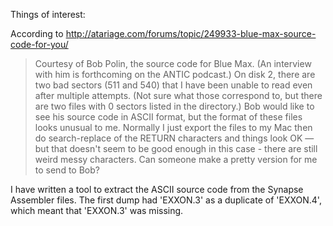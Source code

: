 Things of interest:

According to http://atariage.com/forums/topic/249933-blue-max-source-code-for-you/

> Courtesy of Bob Polin, the source code for Blue Max. (An interview with him is forthcoming on the ANTIC podcast.)
> On disk 2, there are two bad sectors (511 and 540) that I have been unable to read even after multiple attempts. (Not sure what those correspond to, but there are two files with 0 sectors listed in the directory.)
> Bob would like to see his source code in ASCII format, but the format of these files looks unusual to me. Normally I just export the files to my Mac then do search-replace of the RETURN characters and things look OK — but that doesn't seem to be good enough in this case - there are still weird messy characters. Can someone make a pretty version for me to send to Bob?

I have written a tool to extract the ASCII source code from the  Synapse Assembler files. The first dump had 'EXXON.3' as a duplicate of 'EXXON.4', which meant that 'EXXON.3' was missing.
